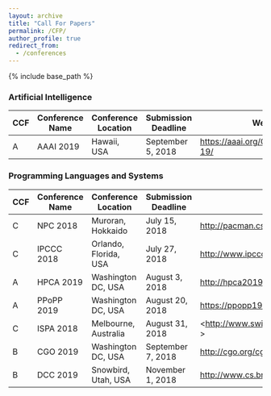 ```yaml
---
layout: archive
title: "Call For Papers"
permalink: /CFP/
author_profile: true
redirect_from:
  - /conferences
---
```


{% include base_path %}

### Artificial Intelligence

|  CCF | Conference Name | Conference Location | Submission Deadline | Website |
| ------------ | ------------ |  ------------ |  ------------ |  ------------ |
| A | AAAI 2019 | Hawaii, USA | September 5, 2018 | <https://aaai.org/Conferences/AAAI-19/> |


### Programming Languages and Systems

|  CCF | Conference Name | Conference Location | Submission Deadline | Website |
| ------------ | ------------ |  ------------ |  ------------ |  ------------ |
| C | NPC 2018 | Muroran, Hokkaido | July 15, 2018 | <http://pacman.cs.tsinghua.edu.cn/npc2018/> |
| C | IPCCC 2018 | Orlando, Florida, USA | July 27, 2018 | <http://www.ipccc.org/> |
| A | HPCA 2019 | Washington DC, USA| August 3, 2018 | <http://hpca2019.seas.gwu.edu/> |
| A | PPoPP 2019 | Washington DC, USA| August 20, 2018 | <https://ppopp19.sigplan.org/home> |
| C | ISPA 2018 | Melbourne, Australia | August 31, 2018 | <http://www.swinflow.org/confs/2018/ispa/ > |
| B | CGO 2019 | Washington DC, USA | September 7, 2018 | <http://cgo.org/cgo2019/> |
| B | DCC 2019 | Snowbird, Utah, USA | November 1, 2018 | <http://www.cs.brandeis.edu/~dcc/> |
